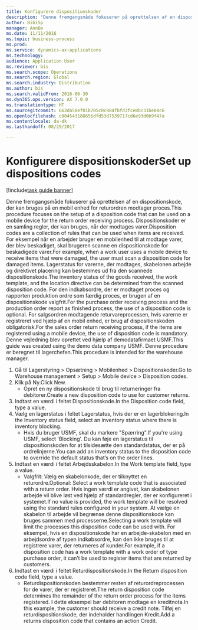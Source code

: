 ```yaml
--- 
title: Konfigurere dispositionskoder
description: "Denne fremgangsmåde fokuserer på oprettelsen af en dispositionskode, der kan bruges på en mobil enhed for returordren modtager proces."
author: BibiSp
manager: AnnBe
ms.date: 11/11/2016
ms.topic: business-process
ms.prod: 
ms.service: dynamics-ax-applications
ms.technology: 
audience: Application User
ms.reviewer: bis
ms.search.scope: Operations
ms.search.region: Global
ms.search.industry: Distribution
ms.author: bis
ms.search.validFrom: 2016-06-30
ms.dyn365.ops.version: AX 7.0.0
ms.translationtype: HT
ms.sourcegitcommit: 663da58ef01b705c0c984fbfd3fce8bc31be04c6
ms.openlocfilehash: c004543188656dfd53d7539717cd6e93d0b9f47a
ms.contentlocale: da-dk
ms.lasthandoff: 08/29/2017

---
```

# <a name="set-up-dispositions-codes"></a><span data-ttu-id="206f0-103">Konfigurere dispositionskoder</span><span class="sxs-lookup"><span data-stu-id="206f0-103">Set up dispositions codes</span></span>

[!include[task guide banner](../../includes/task-guide-banner.md)]

<span data-ttu-id="206f0-104">Denne fremgangsmåde fokuserer på oprettelsen af en dispositionskode, der kan bruges på en mobil enhed for returordren modtager proces.</span><span class="sxs-lookup"><span data-stu-id="206f0-104">This procedure focuses on the setup of a disposition code that can be used on a mobile device for the return order receiving process.</span></span> <span data-ttu-id="206f0-105">Dispositionskoder er en samling regler, der kan bruges, når der modtages varer.</span><span class="sxs-lookup"><span data-stu-id="206f0-105">Disposition codes are a collection of rules that can be used when items are received.</span></span> <span data-ttu-id="206f0-106">For eksempel når en arbejder bruger en mobilenhed til at modtage varer, der blev beskadiget, skal brugeren scanne en dispositionskode for beskadigede varer.</span><span class="sxs-lookup"><span data-stu-id="206f0-106">For example, when a work user uses a mobile device to receive items that were damaged, the user must scan a disposition code for damaged items.</span></span> <span data-ttu-id="206f0-107">Lagerstatus for varerne, der modtages, skabelonen arbejde og direktivet placering kan bestemmes ud fra den scannede dispositionskode.</span><span class="sxs-lookup"><span data-stu-id="206f0-107">The inventory status of the goods received, the work template, and the location directive can be determined from the scanned disposition code.</span></span> <span data-ttu-id="206f0-108">For den indkøbsordre, der er modtaget proces og rapporten produktion ordre som færdig proces, er brugen af en dispositionskode valgfrit.</span><span class="sxs-lookup"><span data-stu-id="206f0-108">For the purchase order receiving process and the production order report as finished process, the use of a disposition code is optional.</span></span> <span data-ttu-id="206f0-109">For salgsordren modtagende returvareprocessen, hvis varerne er registreret ved hjælp af en mobil enhed, er brug af dispositionskoden obligatorisk.</span><span class="sxs-lookup"><span data-stu-id="206f0-109">For the sales order return receiving process, if the items are registered using a mobile device, the use of disposition code is mandatory.</span></span>  <span data-ttu-id="206f0-110">Denne vejledning blev oprettet ved hjælp af demodatafirmaet USMF.</span><span class="sxs-lookup"><span data-stu-id="206f0-110">This guide was created using the demo data company USMF.</span></span> <span data-ttu-id="206f0-111">Denne procedure er beregnet til lagerchefen.</span><span class="sxs-lookup"><span data-stu-id="206f0-111">This procedure is intended for the warehouse manager.</span></span> 

1. <span data-ttu-id="206f0-112">Gå til Lagerstyring > Opsætning > Mobilenhed > Dispositionskoder.</span><span class="sxs-lookup"><span data-stu-id="206f0-112">Go to Warehouse management > Setup > Mobile device > Disposition codes.</span></span>
2. <span data-ttu-id="206f0-113">Klik på Ny.</span><span class="sxs-lookup"><span data-stu-id="206f0-113">Click New.</span></span>
    * <span data-ttu-id="206f0-114">Opret en ny dispositionskode til brug til returneringer fra debitorer.</span><span class="sxs-lookup"><span data-stu-id="206f0-114">Create a new disposition code to use for customer returns.</span></span>  
3. <span data-ttu-id="206f0-115">Indtast en værdi i feltet Dispositionskode.</span><span class="sxs-lookup"><span data-stu-id="206f0-115">In the Disposition code field, type a value.</span></span>
4. <span data-ttu-id="206f0-116">Vælg en lagerstatus i feltet Lagerstatus, hvis der er en lagerblokering.</span><span class="sxs-lookup"><span data-stu-id="206f0-116">In the Inventory status field, select an inventory status where there is inventory blocking.</span></span>
    * <span data-ttu-id="206f0-117">Hvis du bruger USMF, skal du markere "Spærring".</span><span class="sxs-lookup"><span data-stu-id="206f0-117">If you're using USMF, select 'Blocking'.</span></span> <span data-ttu-id="206f0-118">Du kan føje en lagerstatus til dispositionskoden for at tilsidesætte den standardstatus, der er på ordrelinjerne.</span><span class="sxs-lookup"><span data-stu-id="206f0-118">You can add an inventory status to the disposition code to override the default status that’s on the order lines.</span></span>  
5. <span data-ttu-id="206f0-119">Indtast en værdi i feltet Arbejdsskabelon.</span><span class="sxs-lookup"><span data-stu-id="206f0-119">In the Work template field, type a value.</span></span>
    * <span data-ttu-id="206f0-120">Valgfrit: Vælg en skabelonkode, der er tilknyttet en returordre.</span><span class="sxs-lookup"><span data-stu-id="206f0-120">Optional: Select a work template code that is associated with a return order.</span></span> <span data-ttu-id="206f0-121">Hvis ingen værdi er angivet, kan skabelonen arbejde vil blive løst ved hjælp af standardregler, der er konfigureret i systemet.</span><span class="sxs-lookup"><span data-stu-id="206f0-121">If no value is provided, the work template will be resolved using the standard rules configured in your system.</span></span> <span data-ttu-id="206f0-122">At vælge en skabelon til arbejde vil begrænse denne dispositionskode kan bruges sammen med processerne.</span><span class="sxs-lookup"><span data-stu-id="206f0-122">Selecting a work template will limit the processes this disposition code can be used with.</span></span> <span data-ttu-id="206f0-123">For eksempel, hvis en dispositionskode har en arbejde-skabelon med en arbejdsordre af typen indkøbsordre, kan den ikke bruges til at registrere varer, der returneres af kunder.</span><span class="sxs-lookup"><span data-stu-id="206f0-123">For example, if a disposition code has a work template with a work order of type purchase order, it can’t be used to register items that are returned by customers.</span></span>  
6. <span data-ttu-id="206f0-124">Indtast en værdi i feltet Returdispositionskode.</span><span class="sxs-lookup"><span data-stu-id="206f0-124">In the Return disposition code field, type a value.</span></span>
    * <span data-ttu-id="206f0-125">Returdispositionskoden bestemmer resten af returordreprocessen for de varer, der er registreret.</span><span class="sxs-lookup"><span data-stu-id="206f0-125">The return disposition code determines the remainder of the return order process for the items registered.</span></span> <span data-ttu-id="206f0-126">I dette eksempel bør debitoren modtage en kreditnota.</span><span class="sxs-lookup"><span data-stu-id="206f0-126">In this example, the customer should receive a credit note.</span></span> <span data-ttu-id="206f0-127">Tilføj en returdispositionskode, der indeholder handlingen Kredit.</span><span class="sxs-lookup"><span data-stu-id="206f0-127">Add a returns disposition code that contains an action Credit.</span></span>  



